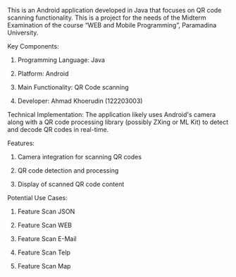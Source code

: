 This is an Android application developed in Java that focuses on QR code scanning functionality.
This is a project for the needs of the Midterm Examination of the course “WEB and Mobile Programming”, Paramadina University.

Key Components:

1. Programming Language: Java

2. Platform: Android

3. Main Functionality: QR Code scanning

4. Developer: Ahmad Khoerudin (122203003)

Technical Implementation: 
The application likely uses Android's camera along with a QR code processing library (possibly ZXing or ML Kit) to detect and decode QR codes in real-time.

Features:

1. Camera integration for scanning QR codes

2. QR code detection and processing

3. Display of scanned QR code content

Potential Use Cases:

1. Feature Scan JSON

2. Feature Scan WEB

3. Feature Scan E-Mail

4. Feature Scan Telp

5. Feature Scan Map
